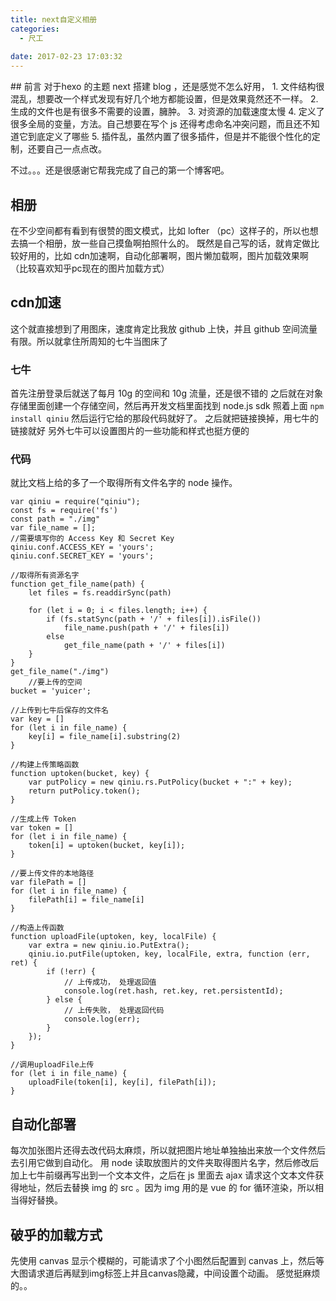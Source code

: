 ```yaml
---
title: next自定义相册
categories:
  - 尺工
 
date: 2017-02-23 17:03:32
---
```

<p></p>
<!-- more -->
## 前言
对于hexo 的主题 next 搭建 blog ，还是感觉不怎么好用，
1. 文件结构很混乱，想要改一个样式发现有好几个地方都能设置，但是效果竟然还不一样。
2. 生成的文件也是有很多不需要的设置，臃肿。
3. 对资源的加载速度太慢
4. 定义了很多全局的变量，方法。自己想要在写个 js 还得考虑命名冲突问题，而且还不知道它到底定义了哪些
5. 插件乱，虽然内置了很多插件，但是并不能很个性化的定制，还要自己一点点改。

不过。。。还是很感谢它帮我完成了自己的第一个博客吧。

## 相册
在不少空间都有看到有很赞的图文模式，比如 lofter （pc）这样子的，所以也想去搞一个相册，放一些自己摸鱼啊拍照什么的。
既然是自己写的话，就肯定做比较好用的，比如 cdn加速啊，自动化部署啊，图片懒加载啊，图片加载效果啊（比较喜欢知乎pc现在的图片加载方式）

## cdn加速
这个就直接想到了用图床，速度肯定比我放 github 上快，并且 github 空间流量有限。所以就拿住所周知的七牛当图床了

### 七牛
首先注册登录后就送了每月 10g 的空间和 10g 流量，还是很不错的
之后就在对象存储里面创建一个存储空间，然后再开发文档里面找到 node.js sdk 照着上面 `npm install qiniu` 然后运行它给的那段代码就好了。
之后就把链接换掉，用七牛的链接就好
另外七牛可以设置图片的一些功能和样式也挺方便的

### 代码
就比文档上给的多了一个取得所有文件名字的 node 操作。
```
var qiniu = require("qiniu");
const fs = require('fs')
const path = "./img"
var file_name = [];
//需要填写你的 Access Key 和 Secret Key
qiniu.conf.ACCESS_KEY = 'yours';
qiniu.conf.SECRET_KEY = 'yours';

//取得所有资源名字
function get_file_name(path) {
	let files = fs.readdirSync(path)

	for (let i = 0; i < files.length; i++) {
		if (fs.statSync(path + '/' + files[i]).isFile())
			file_name.push(path + '/' + files[i])
		else
			get_file_name(path + '/' + files[i])
	}
}
get_file_name("./img")
	//要上传的空间
bucket = 'yuicer';

//上传到七牛后保存的文件名
var key = []
for (let i in file_name) {
	key[i] = file_name[i].substring(2)
}

//构建上传策略函数
function uptoken(bucket, key) {
	var putPolicy = new qiniu.rs.PutPolicy(bucket + ":" + key);
	return putPolicy.token();
}

//生成上传 Token
var token = []
for (let i in file_name) {
	token[i] = uptoken(bucket, key[i]);
}

//要上传文件的本地路径
var filePath = []
for (let i in file_name) {
	filePath[i] = file_name[i]
}

//构造上传函数
function uploadFile(uptoken, key, localFile) {
	var extra = new qiniu.io.PutExtra();
	qiniu.io.putFile(uptoken, key, localFile, extra, function (err, ret) {
		if (!err) {
			// 上传成功， 处理返回值
			console.log(ret.hash, ret.key, ret.persistentId);
		} else {
			// 上传失败， 处理返回代码
			console.log(err);
		}
	});
}

//调用uploadFile上传
for (let i in file_name) {
	uploadFile(token[i], key[i], filePath[i]);
}

```
## 自动化部署
每次加张图片还得去改代码太麻烦，所以就把图片地址单独抽出来放一个文件然后去引用它做到自动化。
用 node 读取放图片的文件夹取得图片名字，然后修改后加上七牛前缀再写出到一个文本文件，之后在 js 里面去 ajax 请求这个文本文件获得地址，然后去替换 img 的 src 。因为 img 用的是 vue 的 for 循环渲染，所以相当得好替换。
## 破乎的加载方式
先使用 canvas 显示个模糊的，可能请求了个小图然后配置到 canvas 上，然后等大图请求道后再赋到img标签上并且canvas隐藏，中间设置个动画。
感觉挺麻烦的。。

